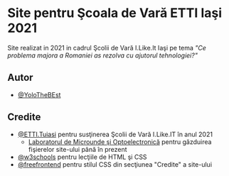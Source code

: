 
# Site pentru Şcoala de Vară ETTI Iaşi 2021

Site realizat in 2021 in cadrul Şcolii de Vară I.Like.It Iaşi pe tema *"Ce problema majora a Romaniei as rezolva cu ajutorul tehnologiei?"*



## Autor

- [@YoloTheBEst](https://github.com/YoloTheBEst)


## Credite

* [@ETTI.Tuiasi](https://etti.tuiasi.ro/) pentru susţinerea Şcolii de Vară I.Like.IT în anul 2021 
    * [Laboratorul de Microunde şi Optoelectronică](http://rf-opto.etti.tuiasi.ro/internet.php) pentru găzduirea fişierelor site-ului până în prezent
* [@w3schools](https://www.w3schools.com/) pentru lecţiile de HTML şi CSS
* [@freefrontend](https://freefrontend.com/) pentru stilul CSS din secţiunea "Credite" a site-ului
